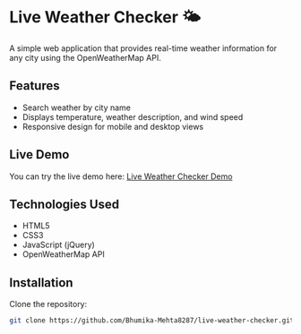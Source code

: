 # Live Weather Checker 🌤️

A simple web application that provides real-time weather information for any city using the OpenWeatherMap API.

## Features

- Search weather by city name
- Displays temperature, weather description, and wind speed
- Responsive design for mobile and desktop views

## Live Demo

You can try the live demo here: [Live Weather Checker Demo](https://bhumika-mehta8287.github.io/live-weather-checker/)

## Technologies Used

- HTML5
- CSS3
- JavaScript (jQuery)
- OpenWeatherMap API

## Installation

Clone the repository:

```bash
git clone https://github.com/Bhumika-Mehta8287/live-weather-checker.git
